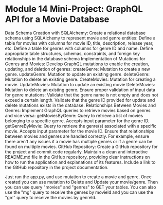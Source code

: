 # Module 14 Mini-Project: GraphQL API for a Movie Database
Data Schema Creation with SQLAlchemy:
Create a relational database schema using SQLAlchemy to represent movie and genre entities:
Define a table for movies with columns for movie ID, title, description, release year, etc.
Define a table for genres with columns for genre ID and name.
Define appropriate table structures, schemas, constraints, and foreign key relationships in the database schema
Implementation of Mutations for Genres and Movies:
Develop GraphQL mutations to enable the creation, updating, and deletion of genres:
createGenre: Mutation to create a new genre.
updateGenre: Mutation to update an existing genre.
deleteGenre: Mutation to delete an existing genre.
CreateMovies: Mutation for creating a movie.
UpdateMovies: Mutation to update an existing movie
DeleteMovies: Mutation to delete an existing genre.
Ensure proper validation of input data for genre mutations:
Validate that the genre name is not empty and does not exceed a certain length.
Validate that the genre ID provided for update and delete mutations exists in the database.
Relationships Between Movies and Genres:
Implement GraphQL queries to retrieve movies based on genres and vice versa:
getMoviesByGenre: Query to retrieve a list of movies belonging to a specific genre. Accepts input parameter for the genre ID.
getGenreByMovie: Query to retrieve the genre(s) associated with a specific movie. Accepts input parameter for the movie ID.
Ensure that relationships between movies and genres are handled correctly. For example, ensure there aren't any issues if a movie has multiple genres or if a genre can be found on multiple movies.
GitHub Repository:
Create a GitHub repository for the project and commit code regularly.
Maintain a clean and interactive README.md file in the GitHub repository, providing clear instructions on how to run the application and explanations of its features.
Include a link to the GitHub repository in the project documentation.

Just run the app.py, and use mutation to create a movie and genre. Once created you can use mutation to Delete and Update your movie/genre. Then you can use query "movies" and "genres"
to GET your tables. You can also use the "mg" query to receive the genres by movieId and you can use the "gm" query to receive the movies by genreId.
